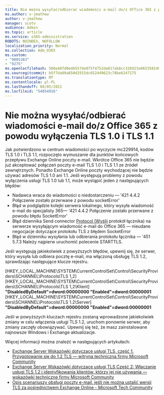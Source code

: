 ```yaml
---
title: Nie można wysyłać/odbierać wiadomości e-mail do/z Office 365 z powodu wyłączenia TLS 1.0 i TLS 1.1
ms.author: v-jmathew
author: v-jmathew
manager: scotv
audience: Admin
ms.topic: article
ms.service: o365-administration
ROBOTS: NOINDEX, NOFOLLOW
localization_priority: Normal
ms.collection: Adm_O365
ms.custom:
- "9005383"
- "9275"
ms.openlocfilehash: 508e48fd0e46557de075f4752da017ab8cc326923a965350140e598f7f7cf557
ms.sourcegitcommit: b5f7da89a650d2915dc652449623c78be6247175
ms.translationtype: MT
ms.contentlocale: pl-PL
ms.lasthandoff: 08/05/2021
ms.locfileid: "54054916"
---
```

# <a name="unable-to-sendreceive-email-tofrom-office-365-because-of-the-tls-10-and-tls-11-disablement"></a>Nie można wysyłać/odbierać wiadomości e-mail do/z Office 365 z powodu wyłączenia TLS 1.0 i TLS 1.1

Jak potwierdzono w centrum wiadomości po wyczycie mc229914, kodów TLS 1.0 i TLS 1.1, rozpoczęto wymuszanie dla punktów końcowych przepływu Exchange Online poczty e-mail. Wkrótce Office 365 nie będzie już akceptować połączeń poczty e-mail TLS 1.0 i TLS 1.1 ze źródeł zewnętrznych. Ponadto Exchange Online poczty wychodzącej nie będzie używać adresów TLS 1.0 ani 1.1. Jeśli występują problemy z powodu wyłączenia usługi TLS 1.0 lub 1.1, może wystąpić jeden z następujących błędów:

- Nadawca wraca do wiadomości o niedostarczeniu — '421 4.4.2 Połączenie zostało przerwane z powodu socketError'
- Błąd w podglądzie kolejki serwera lokalnego, który wysyła wiadomość e-mail do specjalisty 365— '421 4.4.2 Połączenie zostało przerwane z powodu błędu SocketError'
- Błąd dziennika Send connector [Protocol (Wyślij](https://docs.microsoft.com/exchange/mail-flow/connectors/protocol-logging) protokół łącznika) na serwerze wysyłającym wiadomość e-mail do Office 365 — nieudane negocjacje dotyczące protokołu TLS z błędem SocketError
- Błąd w dzienniku wysyłania lub odbierania protokołu łącznika — '451 5.7.3 Należy najpierw uruchomić polecenie STARTTLS.

Jeśli występują jakiekolwiek z powyższych błędów, upewnij się, że serwer, który wysyła lub odbiera pocztę e-mail, ma włączoną obsługę TLS 1.2, sprawdzając następujące klucze rejestru.

[HKEY_LOCAL_MACHINE\SYSTEM\CurrentControlSet\Control\SecurityProviders\SCHANNEL\Protocols\TLS 1,2] [HKEY_LOCAL_MACHINE\SYSTEM\CurrentControlSet\Control\SecurityProviders\SCHANNEL\Protocols\TLS 1,2\Klient] **"DisabledByDefault"=dword:00000000 "Enabled"=dword:00000001** [HKEY_LOCAL_MACHINE\SYSTEM\CurrentControlSet\Control\SecurityProviders\SCHANNEL\Protocols\TLS 1.2\Server] **"DisabledByDefault"=dword:00000000 "Enabled"=dword:00000001**

Jeśli w powyższych kluczach rejestru zostaną wprowadzone jakiekolwiek zmiany w celu włączenia usługi TLS 1.2, uruchom ponownie serwer, aby zmiany zaczęły obowiązywać. Upewnij się też, że masz zainstalowane najnowsze Windows i Exchange aktualizacje.

Więcej informacji można znaleźć w następujących artykułach:

- [Exchange Server Wskazówki dotyczące usługi TLS, część 1. Przygotowanie się do 1.2 TLS — witryna techniczna firmy Microsoft Community](https://techcommunity.microsoft.com/t5/exchange-team-blog/exchange-server-tls-guidance-part-1-getting-ready-for-tls-1-2/ba-p/607649)
- [Exchange Server Wskazówki dotyczące usługi TLS Część 2: Włączanie usługi TLS 1.2 i identyfikowania klientów, którzy jej nie używania — wskazówki techniczne firmy Microsoft Community](https://techcommunity.microsoft.com/t5/exchange-team-blog/exchange-server-tls-guidance-part-2-enabling-tls-1-2-and/ba-p/607761)
- [Opis scenariuszy obsługi poczty e-mail, jeśli nie można ustalić wersji TLS za pośrednictwem Exchange Online - Microsoft Tech Community](https://techcommunity.microsoft.com/t5/exchange-team-blog/understanding-email-scenarios-if-tls-versions-cannot-be-agreed/ba-p/2065089)
